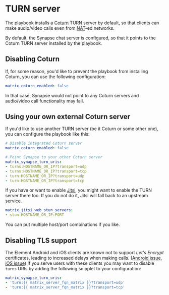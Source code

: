 # TURN server

The playbook installs a [Coturn](https://github.com/coturn/coturn) TURN server by default, so that clients can make audio/video calls even from [NAT](https://en.wikipedia.org/wiki/Network_address_translation)-ed networks.

By default, the Synapse chat server is configured, so that it points to the Coturn TURN server installed by the playbook.


## Disabling Coturn

If, for some reason, you'd like to prevent the playbook from installing Coturn, you can use the following configuration:

```yaml
matrix_coturn_enabled: false
```

In that case, Synapse would not point to any Coturn servers and audio/video call functionality may fail.


## Using your own external Coturn server

If you'd like to use another TURN server (be it Coturn or some other one), you can configure the playbook like this:

```yaml
# Disable integrated Coturn server
matrix_coturn_enabled: false

# Point Synapse to your other Coturn server
matrix_synapse_turn_uris:
- turns:HOSTNAME_OR_IP?transport=udp
- turns:HOSTNAME_OR_IP?transport=tcp
- turn:HOSTNAME_OR_IP?transport=udp
- turn:HOSTNAME_OR_IP?transport=tcp
```

If you have or want to enable [Jitsi](configuring-playbook-jitsi.md), you might want to enable the TURN server there too.
If you do not do it, Jitsi will fall back to an upstream service.

```yaml
matrix_jitsi_web_stun_servers:
- stun:HOSTNAME_OR_IP:PORT
```
You can put multiple host/port combinations if you like.

## Disabling TLS support

The Element Android and iOS clients are known not to support _Let's Encrypt_ certificates, leading to increased delays when making calls. ([Android issue](https://github.com/vector-im/element-android/issues/1533), [iOS issue](https://github.com/vector-im/element-ios/issues/2712))
If you serve users with these clients you may want to disable `turns` URIs by adding the following snipplet to your configuration:

```yaml
matrix_synapse_turn_uris:
- 'turn:{{ matrix_server_fqn_matrix }}?transport=udp'
- 'turn:{{ matrix_server_fqn_matrix }}?transport=tcp'
```

